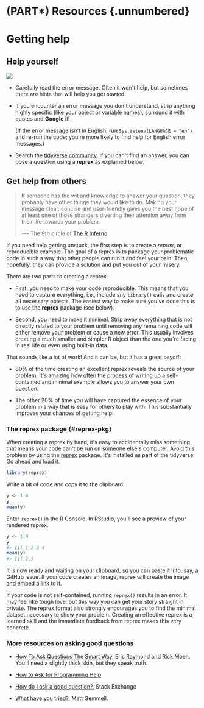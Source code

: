 # (PART\*) Resources {.unnumbered}

# Getting help

## Help yourself

![](https://imgs.xkcd.com/comics/tech_support_cheat_sheet.png)

-   Carefully read the error message. Often it won't help, but sometimes there are hints that will help you get started.

-   If you encounter an error message you don't understand, strip anything highly specific (like your object or variable names), surround it with quotes and **Google** it!

    (If the error message isn't in English, run `Sys.setenv(LANGUAGE = "en")` and re-run the code; you're more likely to find help for English error messages.)

-   Search the [tidyverse community](https://community.rstudio.com/c/tidyverse). If you can't find an answer, you can pose a question using a **reprex** as explained below.

## Get help from others

> If someone has the wit and knowledge to answer your question, they probably have other things they would like to do. Making your message clear, concise and user-friendly gives you the best hope of at least one of those strangers diverting their attention away from their life towards your problem.
>
> --- The 9th circle of [The R Inferno](http://www.burns-stat.com/documents/books/the-r-inferno/)

If you need help getting unstuck, the first step is to create a *reprex*, or reproducible example. The goal of a reprex is to package your problematic code in such a way that other people can run it and feel your pain. Then, hopefully, they can provide a solution and put you out of your misery.

There are two parts to creating a reprex:

-   First, you need to make your code reproducible. This means that you need to capture everything, i.e., include any `library()` calls and create all necessary objects. The easiest way to make sure you've done this is to use the **reprex** package (see below).

-   Second, you need to make it minimal. Strip away everything that is not directly related to your problem until removing any remaining code will either remove your problem or cause a new error. This usually involves creating a much smaller and simpler R object than the one you're facing in real life or even using built-in data.

That sounds like a lot of work! And it can be, but it has a great payoff:

-   80% of the time creating an excellent reprex reveals the source of your problem. It's amazing how often the process of writing up a self-contained and minimal example allows you to answer your own question.

-   The other 20% of time you will have captured the essence of your problem in a way that is easy for others to play with. This substantially improves your chances of getting help!

### The reprex package {#reprex-pkg}

When creating a reprex by hand, it's easy to accidentally miss something that means your code can't be run on someone else's computer. Avoid this problem by using the [reprex](http://reprex.tidyverse.org) package. It's installed as part of the tidyverse. Go ahead and load it.

``` r
library(reprex)
```

Write a bit of code and copy it to the clipboard:

``` r
y <- 1:4
y
mean(y)
```

Enter `reprex()` in the R Console. In RStudio, you'll see a preview of your rendered reprex.

``` r
y <- 1:4
y
#> [1] 1 2 3 4
mean(y)
#> [1] 2.5
```

It is now ready and waiting on your clipboard, so you can paste it into, say, a GitHub issue. If your code creates an image, reprex will create the image and embed a link to it.

If your code is not self-contained, running `reprex()` results in an error. It may feel like tough love, but this way you can get your story straight in private. The reprex format also strongly encourages you to find the minimal dataset necessary to show your problem. Creating an effective reprex is a learned skill and the immediate feedback from reprex makes this very concrete.

### More resources on asking good questions

-   [How To Ask Questions The Smart Way](http://www.catb.org/~esr/faqs/smart-questions.html), Eric Raymond and Rick Moen. You'll need a slightly thick skin, but they speak truth.

-   [How to Ask for Programming Help](http://codingkilledthecat.wordpress.com/2012/06/26/how-to-ask-for-programming-help/)

-   [How do I ask a good question?](https://codereview.stackexchange.com/help/how-to-ask), Stack Exchange

-   [What have you tried?](https://web.archive.org/web/20120712195916/http://mattgemmell.com/2008/12/08/what-have-you-tried/), Matt Gemmell.
